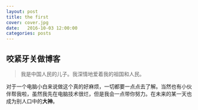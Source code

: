 ```yaml
---
layout: post
title: the first
cover: cover.jpg
date:   2016-10-03 12:00:00
categories: posts
---
```


## 咬紧牙关做博客

> 我是中国人民的儿子。我深情地爱着我的祖国和人民。

对于一个电脑小白来说做这个真的好麻烦，一切都要一点点去了解。当然也有小伙伴帮我啦，虽然我先在电脑技术很烂，但是我会一点带你努力。在未来的某一天也成为别人口中的**大神**。 
